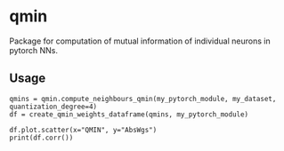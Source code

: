 # qmin
Package for computation of mutual information of individual neurons in pytorch NNs.

## Usage
```
qmins = qmin.compute_neighbours_qmin(my_pytorch_module, my_dataset, quantization_degree=4)
df = create_qmin_weights_dataframe(qmins, my_pytorch_module)

df.plot.scatter(x="QMIN", y="AbsWgs")
print(df.corr())
```
